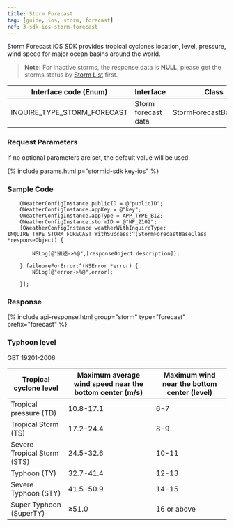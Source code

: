 ```yaml
---
title: Storm Forecast
tag: [guide, ios, storm, forecast]
ref: 3-sdk-ios-storm-forecast
---
```


Storm Forecast iOS SDK provides tropical cyclones location, level, pressure, wind speed for major ocean basins around the world.

> **Note:** For inactive storms, the response data is **NULL**, please get the storms status by [Storm List](/en/docs/ios-sdk/tropical/storm-list/) first.


| Interface code (Enum)             | Interface     | Class                 |
| --------------------------- | -------- | ---------------------- |
| INQUIRE_TYPE_STORM_FORECAST | Storm forecast data | StormForecastBaseClass |

### Request Parameters

If no optional parameters are set, the default value will be used.

{% include params.html p="stormid-sdk key-ios" %}

### Sample Code

```objc
    QWeatherConfigInstance.publicID = @"publicID";
    QWeatherConfigInstance.appKey = @"key";
    QWeatherConfigInstance.appType = APP_TYPE_BIZ;    
    QWeatherConfigInstance.stormID = @"NP_2102";
    [QWeatherConfigInstance weatherWithInquireType: INQUIRE_TYPE_STORM_FORECAST WithSuccess:^(StormForecastBaseClass  *responseObject) {
        
        NSLog(@"描述->%@",[responseObject description]);
        
    } faileureForError:^(NSError *error) {
        NSLog(@"error->%@",error);
        
    }];
```
     
### Response

{% include api-response.html group="storm" type="forecast" prefix="forecast"  %}

### Typhoon level

GBT 19201-2006

| Tropical cyclone level | Maximum average wind speed near the bottom center (m/s) | Maximum wind near the bottom center (level) |
| ------------------- | ----------------------------- | ------------------------ |
| Tropical pressure (TD) | 10.8-17.1 | 6-7 |
| Tropical Storm (TS) | 17.2-24.4 | 8-9 |
| Severe Tropical Storm (STS) | 24.5-32.6 | 10-11 |
| Typhoon (TY) | 32.7-41.4 | 12-13 |
| Severe Typhoon (STY) | 41.5-50.9 | 14-15 |
| Super Typhoon (SuperTY) | ≥51.0 | 16 or above |